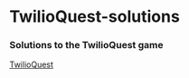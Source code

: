 # TwilioQuest-solutions

### Solutions to the TwilioQuest game

[TwilioQuest](https://www.twilio.com/quest.)

